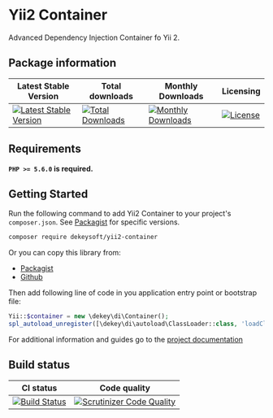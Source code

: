 # Yii2 Container

Advanced Dependency Injection Container fo Yii 2. 


## Package information

Latest Stable Version | Total downloads | Monthly Downloads | Licensing 
--------------------- |  -------------- | ----------------  | --------- 
[![Latest Stable Version](https://poser.pugx.org/dekeysoft/yii2-container/v/stable)](https://packagist.org/packages/dekeysoft/yii2-container)| [![Total Downloads](https://poser.pugx.org/dekeysoft/yii2-container/downloads)](https://packagist.org/packages/dekeysoft/yii2-container) | [![Monthly Downloads](https://poser.pugx.org/dekeysoft/yii2-container/d/monthly)](https://packagist.org/packages/dekeysoft/yii2-container) | [![License](https://poser.pugx.org/dekeysoft/yii2-container/license)](https://packagist.org/packages/dekeysoft/yii2-container)


## Requirements

**`PHP >= 5.6.0` is required.**

## Getting Started

Run the following command to add Yii2 Container to your project's `composer.json`. See [Packagist](https://packagist.org/packages/dekeysoft/yii2-container) for specific versions.

```bash
composer require dekeysoft/yii2-container
```

Or you can copy this library from:
- [Packagist](https://packagist.org/packages/dekeysoft/yii2-container)
- [Github](https://github.com/dekeysoft/yii2-container)

Then add following line of code in you application entry point or bootstrap file:
```php
Yii::$container = new \dekey\di\Container();
spl_autoload_unregister([\dekey\di\autoload\ClassLoader::class, 'loadClass']);
```

For additional information and guides go to the [project documentation](docs/README.md)

## Build status

CI status    | Code quality
------------ | ------------
[![Build Status](https://travis-ci.org/dekeysoft/yii2-container.svg?branch=master)](https://travis-ci.org/dekeysoft/yii2-container) | [![Scrutinizer Code Quality](https://scrutinizer-ci.com/g/dekeysoft/yii2-container/badges/quality-score.png?b=master)](https://scrutinizer-ci.com/g/dekeysoft/yii2-container/?branch=master)